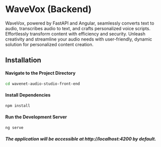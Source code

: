 
# WaveVox (Backend)

WaveVox, powered by FastAPI and Angular, seamlessly converts text to audio, transcribes audio to text, and crafts personalized voice scripts. Effortlessly transform content with efficiency and security. Unleash creativity and streamline your audio needs with user-friendly, dynamic solution for personalized content creation.



## Installation

#### Navigate to the Project Directory
```bash
cd wavenet-audio-studio-front-end

```

#### Install Dependencies

```bash
npm install

```

    
#### Run the Development Server

```bash
ng serve

```
##### The application will be accessible at http://localhost:4200 by default.

